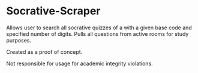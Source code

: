 # Socrative-Scraper
 Allows user to search all socrative quizzes of a with a given base code and specified number of digits. Pulls all questions from active rooms for study purposes.

Created as a proof of concept. 

Not responsible for usage for academic integrity violations.
